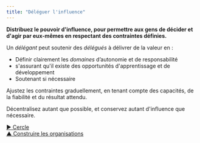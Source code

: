 ```yaml
---
title: "Déléguer l'influence"
---
```



**Distribuez le pouvoir d'influence, pour permettre aux gens de décider et d'agir par eux-mêmes en respectant des contraintes définies.**

Un <dfn data-info="Délégant: Un individu ou un groupe déléguant la responsabilité d&apos;un domaine à autrui.">délégant</dfn> peut soutenir des <dfn data-info="Délégué: Un individu ou un groupe acceptant la responsabilité d&apos;un domaine qui lui est délégué, devenant un porteur de rôle ou une équipe.">délégués</dfn> à délivrer de la valeur en :

- Définir clairement les <dfn data-info="Domaine: Une zone d&apos;influence, d’activité et de prise de décisions distincte au sein d&apos;une organisation.">domaines</dfn> d’autonomie et de responsabilité
- s'assurant qu'il existe des opportunités d'apprentissage et de développement
- Soutenant si nécessaire

Ajustez les contraintes graduellement, en tenant compte des capacités, de la fiabilité et du résultat attendu.

Décentralisez autant que possible, et conservez autant d'influence que nécessaire.

[&#9654; Cercle](circle.html)<br/>[&#9650; Construire les organisations](building-organizations.html)

